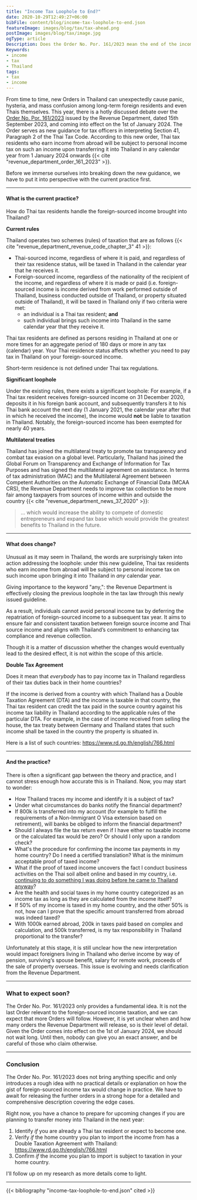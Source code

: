 ```yaml
---
title: "Income Tax Loophole to End?"
date: 2020-10-29T12:49:27+06:00
bibFile: content/blog/income-tax-loophole-to-end.json
featureImage: images/blog/tax/tax-ahead.png
postImage: images/blog/tax/image.jpg
ogType: article
Description: Does the Order No. Por. 161/2023 mean the end of the income tax loophole in Thailand?
Keywords:
- income
- tax
- Thailand
tags:
- tax
- income
---
```


From time to time, new Orders in Thailand can unexpectedly cause panic, hysteria, and mass confusion among long-term foreign residents and even Thais themselves.
This year, there is a hotly discussed debate over the [Order No. Por. 161/2023](https://www.rd.go.th/fileadmin/user_upload/kormor/newlaw/dn161A.pdf) issued by the Revenue Department, dated 15th September 2023, and coming into effect on the 1st of January 2024.
The Order serves as new guidance for tax officers in interpreting Section 41, Paragraph 2 of the Thai Tax Code.
According to this new order, Thai tax residents who earn income from abroad will be subject to personal income tax on such an income upon transferring it into Thailand in any calendar year from 1 January 2024 onwards {{< cite "revenue_department_order_161_2023" >}}.

Before we immerse ourselves into breaking down the new guidance, we have to put it into perspective with the current practice first.

______

#### What is the current practice?

How do Thai tax residents handle the foreign-sourced income brought into Thailand?

**Current rules**

Thailand operates two schemes (rules) of taxation that are as follows {{< cite "revenue_department_revenue_code_chapter_3" 41 >}}:

- Thai-sourced income, regardless of where it is paid, and regardless of their tax residence status, will be taxed in Thailand in the calendar year that he receives it.
- Foreign-sourced income, regardless of the nationality of the recipient of the income, and regardless of where it is made or paid (i.e. foreign-sourced income is income derived from work performed outside of Thailand, business conducted outside of Thailand, or property situated outside of Thailand), it will be taxed in Thailand only if two criteria were met:
  - an individual is a Thai tax resident; **and**
  - such individual brings such income into Thailand in the same calendar year that they receive it.

Thai tax residents are defined as persons residing in Thailand at one or more times for an aggregate period of 180 days or more in any tax (calendar) year. 
Your Thai residence status affects whether you need to pay tax in Thailand on your foreign-sourced income.

Short-term residence is not defined under Thai tax regulations.

**Significant loophole**

Under the existing rules, there exists a significant loophole:
For example, if a Thai tax resident receives foreign-sourced income on 31 December 2020, deposits it in his foreign bank account, and subsequently transfers it to his Thai bank account the next day (1 January 2021, the calendar year after that in which he received the income), the income would **not** be liable to taxation in Thailand.
Notably, the foreign-sourced income has been exempted for nearly 40 years.

**Multilateral treaties**

Thailand has joined the multilateral treaty to promote tax transparency and combat tax evasion on a global level.
Particularly, Thailand has joined the Global Forum on Transparency and Exchange of Information for Tax Purposes and has signed the multilateral agreement on assistance.
In terms of tax administration (MAC) and the Multilateral Agreement between Competent Authorities on the Automatic Exchange of Financial Data (MCAA CRS), the Revenue Department needs to improve tax collection to be more fair among taxpayers from sources of income within and outside the country {{< cite "revenue_department_news_37_2020" >}}:

> ... which would increase the ability to compete of domestic entrepreneurs and expand tax base which would provide the greatest benefits to Thailand in the future.

___

#### What does change?

Unusual as it may seem in Thailand, the words are surprisingly taken into action addressing the loophole: 
under this new guideline, Thai tax residents who earn income from abroad will be subject to personal income tax on such income upon bringing it into Thailand in *any* calendar year.

Giving importance to the keyword "any,": the Revenue Department is effectively closing the previous loophole in the tax law through this newly issued guideline.

As a result, individuals cannot avoid personal income tax by deferring the repatriation of foreign-sourced income to a subsequent tax year.
It aims to ensure fair and consistent taxation between foreign source income and Thai source income and aligns with Thailand’s commitment to enhancing tax compliance and revenue collection.

Though it is a matter of discussion whether the changes would eventually lead to the desired effect, it is not within the scope of this article.

**Double Tax Agreement**

Does it mean that *everybody* has to pay income tax in Thailand regardless of their tax duties back in their home countries?

If the income is derived from a country with which Thailand has a Double Taxation Agreement (DTA) and the income is taxable in that country, the Thai tax resident can credit the tax paid in the source country against his income tax liability in Thailand according to the applicable rules of the particular DTA. 
For example, in the case of income received from selling the house, the tax treaty between Germany and Thailand states that such income shall be taxed in the country the property is situated in.

Here is a list of such countries: https://www.rd.go.th/english/766.html

___

#### And the practice?

There is often a significant gap between the theory and practice, and I cannot stress enough how accurate this is in Thailand.
Now, you may start to wonder:

- How Thailand traces my income and identify it is a subject of tax?
- Under what circumstances do banks notify the financial department?
- If 800k is transferred into my account (for example to fulfill the requirements of a Non-Immigrant O Visa extension based on retirement), will banks be obliged to inform the financial department?
- Should I always file the tax return even if I have either no taxable income or the calculated tax would be zero? Or should I only upon a random check?
- What's the procedure for confirming the income tax payments in my home country? Do I need a certified translation? What is the minimum acceptable proof of taxed income?
- What if the proof of taxed income uncovers the fact I conduct business activities on the Thai soil albeit online and based in my country, i.e. [continuing to do something I was doing before he came to Thailand anyway](https://www.chiangmailocator.com/wiki-can-digital-nomads-legally-work-in-thailand-p177)?
- Are the health and social taxes in my home country categorized as an income tax as long as they are calculated from the income itself?
- If 50% of my income is taxed in my home country, and the other 50% is not, how can I prove that the specific amount transferred from abroad was indeed taxed?
- With 1000k earned abroad, 200k in taxes paid based on complex and calculation, and 500k transferred, is my tax responsibility in Thailand proportional to the transfer?

Unfortunately at this stage, it is still unclear how the new interpretation would impact foreigners living in Thailand who derive income by way of pension, surviving‘s spouse benefit, salary for remote work, proceeds of the sale of property overseas.
This issue is evolving and needs clarification from the Revenue Department.

___

### What to expect soon?

The Order No. Por. 161/2023 only provides a fundamental idea.
It is not the last Order relevant to the foreign-sourced income taxation, and we can expect that more Orders will follow.
However, it is yet unclear when and how many orders the Revenue Department will release, so is their level of detail.
Given the Order comes into effect on the 1st of January 2024, we should not wait long.
Until then, nobody can give you an exact answer, and be careful of those who claim otherwise.

___

### Conclusion

The Order No. Por. 161/2023 does not bring anything specific and only introduces a rough idea with no practical details or explanation on how the gist of foreign-sourced income tax would change in practice.
We have to await for releasing the further orders in a strong hope for a detailed and comprehensive description covering the edge cases.

Right now, you have a chance to prepare for upcoming changes if you are planning to transfer money into Thailand in the next year:

1. Identify *if* you are already a Thai tax resident or expect to become one.
2. Verify *if* the home country you plan to import the income from has a Double Taxation Agreement with Thailand: https://www.rd.go.th/english/766.html
3. Confirm *if* the income you plan to import is subject to taxation in your home country.

I'll follow up on my research as more details come to light.

___

{{< bibliography "income-tax-loophole-to-end.json" cited >}}
